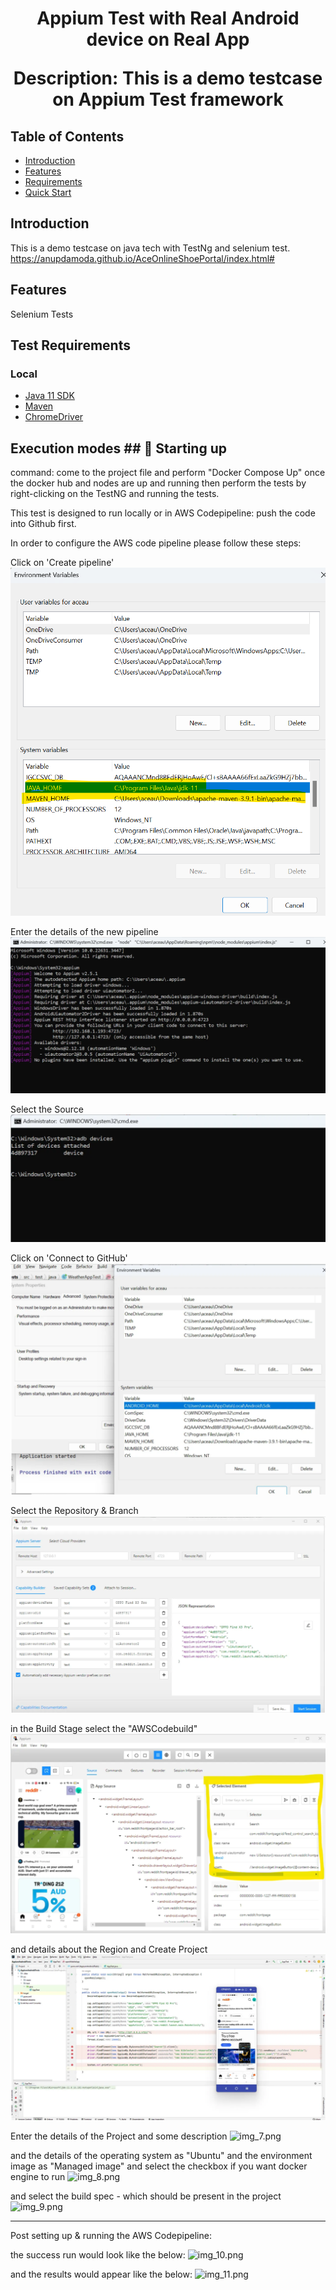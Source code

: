 <h1 align="center"> Appium Test with Real Android device on Real App 
<p align="center">
  Description: This is a demo testcase on Appium Test framework

</p>


## Table of Contents

- [Introduction](#introduction)
- [Features](#features)
- [Requirements](#requirements)
- [Quick Start](#quick-start)


## Introduction
This is a demo testcase on java tech with TestNg and selenium test.
https://anupdamoda.github.io/AceOnlineShoePortal/index.html#

## Features
Selenium Tests


## Test Requirements



### Local
* [Java 11 SDK](https://www.oracle.com/au/java/technologies/javase/jdk11-archive-downloads.html)
* [Maven](https://maven.apache.org/download.cgi)
* [ChromeDriver](https://chromedriver.chromium.org/downloads)

## Execution modes ## 🤖 Starting up

command: come to the project file and perform "Docker Compose Up"
once the docker hub and nodes are up and running then perform the tests by right-clicking on the TestNG and running the tests.

This test is designed to run locally or in AWS Codepipeline:
push the code into Github first.

In order to configure the AWS code pipeline please follow these steps:

Click on 'Create pipeline'
![img.png](img.png)

Enter the details of the new pipeline
![img_1.png](img_1.png)

Select the Source
![img_2.png](img_2.png)

Click on 'Connect to GitHub'
![img_3.png](img_3.png)

Select the Repository & Branch
![img_4.png](img_4.png)

in the Build Stage select the "AWSCodebuild"
![img_5.png](img_5.png)

and details about the Region and Create Project
![img_6.png](img_6.png)

Enter the details of the Project and some description
![img_7.png](img_7.png)

and the details of the operating system as "Ubuntu" and the environment image as "Managed image"
and select the checkbox if you want docker engine to run
![img_8.png](img_8.png)

and select the build spec - which should be present in the project
![img_9.png](img_9.png)

***
Post setting up & running the AWS Codepipeline:

the success run would look like the below:
![img_10.png](img_10.png)

and the results would appear like the below:
![img_11.png](img_11.png)